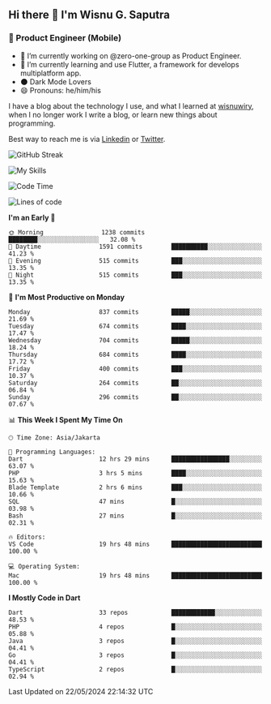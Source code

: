 ## Hi there 👋 I'm Wisnu G. Saputra

### :mobile_phone_off: Product Engineer (Mobile)

- 🔭 I’m currently working on @zero-one-group as Product Engineer.
- 🌱 I’m currently learning and use Flutter, a framework for develops multiplatform app.
- 🌑 Dark Mode Lovers
- 😄 Pronouns: he/him/his

I have a blog about the technology I use, and what I learned at [wisnuwiry](https://wisnuwiry.space/), when I no longer work I write a blog, or learn new things about programming.

Best way to reach me is via [Linkedin](https://www.linkedin.com/in/wisnu-saputra/) or [Twitter](https://twitter.com/wisnuwiry).

![GitHub Streak](https://streak-stats.demolab.com?user=wisnuwiry&theme=dark&hide_border=true)

![My Skills](https://skillicons.dev/icons?i=dart,flutter,kotlin,swift,go,js,css,neovim,git,linux&perline=5)

<!--START_SECTION:waka-->
![Code Time](http://img.shields.io/badge/Code%20Time-1%2C284%20hrs%2049%20mins-blue)

![Lines of code](https://img.shields.io/badge/From%20Hello%20World%20I%27ve%20Written-4.4%20million%20lines%20of%20code-blue)

**I'm an Early 🐤** 

```text
🌞 Morning                1238 commits        ████████░░░░░░░░░░░░░░░░░   32.08 % 
🌆 Daytime                1591 commits        ██████████░░░░░░░░░░░░░░░   41.23 % 
🌃 Evening                515 commits         ███░░░░░░░░░░░░░░░░░░░░░░   13.35 % 
🌙 Night                  515 commits         ███░░░░░░░░░░░░░░░░░░░░░░   13.35 % 
```
📅 **I'm Most Productive on Monday** 

```text
Monday                   837 commits         █████░░░░░░░░░░░░░░░░░░░░   21.69 % 
Tuesday                  674 commits         ████░░░░░░░░░░░░░░░░░░░░░   17.47 % 
Wednesday                704 commits         █████░░░░░░░░░░░░░░░░░░░░   18.24 % 
Thursday                 684 commits         ████░░░░░░░░░░░░░░░░░░░░░   17.72 % 
Friday                   400 commits         ███░░░░░░░░░░░░░░░░░░░░░░   10.37 % 
Saturday                 264 commits         ██░░░░░░░░░░░░░░░░░░░░░░░   06.84 % 
Sunday                   296 commits         ██░░░░░░░░░░░░░░░░░░░░░░░   07.67 % 
```


📊 **This Week I Spent My Time On** 

```text
🕑︎ Time Zone: Asia/Jakarta

💬 Programming Languages: 
Dart                     12 hrs 29 mins      ████████████████░░░░░░░░░   63.07 % 
PHP                      3 hrs 5 mins        ████░░░░░░░░░░░░░░░░░░░░░   15.63 % 
Blade Template           2 hrs 6 mins        ███░░░░░░░░░░░░░░░░░░░░░░   10.66 % 
SQL                      47 mins             █░░░░░░░░░░░░░░░░░░░░░░░░   03.98 % 
Bash                     27 mins             █░░░░░░░░░░░░░░░░░░░░░░░░   02.31 % 

🔥 Editors: 
VS Code                  19 hrs 48 mins      █████████████████████████   100.00 % 

💻 Operating System: 
Mac                      19 hrs 48 mins      █████████████████████████   100.00 % 
```

**I Mostly Code in Dart** 

```text
Dart                     33 repos            ████████████░░░░░░░░░░░░░   48.53 % 
PHP                      4 repos             █░░░░░░░░░░░░░░░░░░░░░░░░   05.88 % 
Java                     3 repos             █░░░░░░░░░░░░░░░░░░░░░░░░   04.41 % 
Go                       3 repos             █░░░░░░░░░░░░░░░░░░░░░░░░   04.41 % 
TypeScript               2 repos             █░░░░░░░░░░░░░░░░░░░░░░░░   02.94 % 
```




 Last Updated on 22/05/2024 22:14:32 UTC
<!--END_SECTION:waka-->
